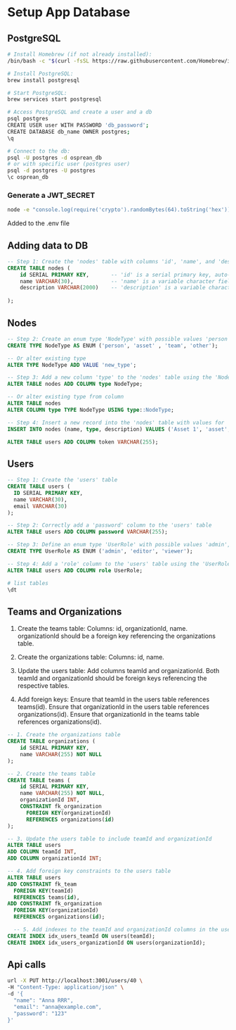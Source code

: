 # Setup App Database

## PostgreSQL 

```bash
# Install Homebrew (if not already installed):
/bin/bash -c "$(curl -fsSL https://raw.githubusercontent.com/Homebrew/install/HEAD/install.sh)"

# Install PostgreSQL:
brew install postgresql

# Start PostgreSQL:
brew services start postgresql

# Access PostgreSQL and create a user and a db
psql postgres
CREATE USER user WITH PASSWORD 'db_password';
CREATE DATABASE db_name OWNER postgres;
\q

# Connect to the db:
psql -U postgres -d osprean_db
# or with specific user (postgres user)
psql -d postgres -U postgres
\c osprean_db
```

### Generate a JWT_SECRET
```bash
node -e "console.log(require('crypto').randomBytes(64).toString('hex'))"
```
Added to the .env file

## Adding data to DB

```sql
-- Step 1: Create the 'nodes' table with columns 'id', 'name', and 'description'
CREATE TABLE nodes (
    id SERIAL PRIMARY KEY,       -- 'id' is a serial primary key, auto-incremented
    name VARCHAR(30),            -- 'name' is a variable character field with a maximum length of 30
    description VARCHAR(2000)    -- 'description' is a variable character field with a maximum length of 2000
    
);
```

## Nodes
```sql
-- Step 2: Create an enum type 'NodeType' with possible values 'person' and 'asset'
CREATE TYPE NodeType AS ENUM ('person', 'asset' , 'team', 'other');

-- Or alter existing type
ALTER TYPE NodeType ADD VALUE 'new_type';

-- Step 3: Add a new column 'type' to the 'nodes' table using the 'NodeType' enum
ALTER TABLE nodes ADD COLUMN type NodeType;

-- Or alter existing type from column 
ALTER TABLE nodes
ALTER COLUMN type TYPE NodeType USING type::NodeType;

-- Step 4: Insert a new record into the 'nodes' table with values for 'name', 'type', and 'description'
INSERT INTO nodes (name, type, description) VALUES ('Asset 1', 'asset', 'This is the Asset 1 description');

ALTER TABLE users ADD COLUMN token VARCHAR(255);

```

## Users

```sql
-- Step 1: Create the 'users' table
CREATE TABLE users (
  ID SERIAL PRIMARY KEY,
  name VARCHAR(30),
  email VARCHAR(30)
);

-- Step 2: Correctly add a 'password' column to the 'users' table
ALTER TABLE users ADD COLUMN password VARCHAR(255);

-- Step 3: Define an enum type 'UserRole' with possible values 'admin', 'editor', and 'viewer'
CREATE TYPE UserRole AS ENUM ('admin', 'editor', 'viewer');

-- Step 4: Add a 'role' column to the 'users' table using the 'UserRole' enum
ALTER TABLE users ADD COLUMN role UserRole;
```
```bash
# list tables
\dt
```


## Teams and Organizations

1. Create the teams table:
Columns: id, organizationId, name.
organizationId should be a foreign key referencing the organizations table.

2. Create the organizations table:
Columns: id, name.

3. Update the users table:
Add columns teamId and organizationId.
Both teamId and organizationId should be foreign keys referencing the respective tables.

4. Add foreign keys:
Ensure that teamId in the users table references teams(id).
Ensure that organizationId in the users table references organizations(id).
Ensure that organizationId in the teams table references organizations(id).

```sql
-- 1. Create the organizations table
CREATE TABLE organizations (
    id SERIAL PRIMARY KEY,
    name VARCHAR(255) NOT NULL
);

-- 2. Create the teams table
CREATE TABLE teams (
    id SERIAL PRIMARY KEY,
    name VARCHAR(255) NOT NULL,
    organizationId INT,
    CONSTRAINT fk_organization
      FOREIGN KEY(organizationId) 
	  REFERENCES organizations(id)
);

-- 3. Update the users table to include teamId and organizationId
ALTER TABLE users
ADD COLUMN teamId INT,
ADD COLUMN organizationId INT;

-- 4. Add foreign key constraints to the users table
ALTER TABLE users
ADD CONSTRAINT fk_team
  FOREIGN KEY(teamId) 
  REFERENCES teams(id),
ADD CONSTRAINT fk_organization
  FOREIGN KEY(organizationId) 
  REFERENCES organizations(id);

  -- 5. Add indexes to the teamId and organizationId columns in the users
CREATE INDEX idx_users_teamId ON users(teamId);
CREATE INDEX idx_users_organizationId ON users(organizationId);


```
## Api calls

```bash
url -X PUT http://localhost:3001/users/40 \ 
-H "Content-Type: application/json" \
-d '{
  "name": "Anna RRR",
  "email": "anna@example.com",
  "password": "123"
}'

```